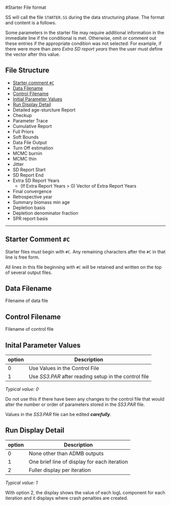#Starter File format

SS will call the file `STARTER.SS` during the data structuring phase. The format and content is a follows.

Some parameters in the starter file may require additional information in the immediate line if the conditional is met. Otherwise, omit or comment out these entries if the appropriate condition was not selected. For example, if there were more than zero *Extra SD report years* then the user must define the vector after this value.

## File Structure

* [Starter comment `#C`](#starter-comment-c)
* [Data Filename](#data-filename)
* [Control Filename](#control-filename)
* [Initial Parameter Values](#initial-parameter-values)
* [Run Display Detail](#run-display-detail)
* Detailed age-sturcture Report
* Checkup
* Parameter Trace
* Cumulative Report
* Full Priors
* Soft Bounds
* Data File Output
* Turn Off estimation
* MCMC burnin
* MCMC thin
* Jitter
* SD Report Start
* SD Report End
* Extra SD Report Years
  * (If Extra Report Years > 0) Vector of Extra Report Years
* Final convergence
* Retrospective year
* Summary biomass min age
* Depletion basis
* Depletion denominator fraction
* SPR report basis

---

## Starter Comment `#C`
Starter files must begin with `#C`. Any remaining characters after the `#C` in that line is free form.

All lines in this file beginning with `#C` will be retained and written on the top of several output files.

## Data Filename
Filename of data file

## Control Filename
Filename of control file

## Inital Parameter Values
option | Description
-------| ----
0      | Use Values in the Control File
1      | Use _SS3.PAR_ after reading setup in the control file

*Typical value: 0*

Do not use this if there have been any changes to the control file that would alter the number or order of parameters stored in the *SS3.PAR* file.

Values in the *SS3.PAR* file can be edited __*carefully*__.

## Run Display Detail
option | Description
-------| ----
0      | None other than ADMB outputs
1      | One brief line of display for each iteration
2      | Fuller display per iteration

*Typical value: 1*

With option 2, the display shows the value of each logL component for each iteration and it displays where crash penalties are created.
